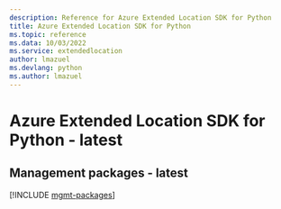 ```yaml
---
description: Reference for Azure Extended Location SDK for Python
title: Azure Extended Location SDK for Python
ms.topic: reference
ms.data: 10/03/2022
ms.service: extendedlocation
author: lmazuel
ms.devlang: python
ms.author: lmazuel
---
```

# Azure Extended Location SDK for Python - latest

## Management packages - latest
[!INCLUDE [mgmt-packages](extended-location-mgmt-index.md)]